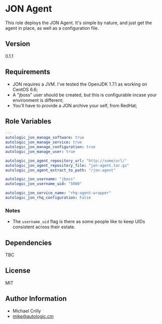# JON Agent 

This role deploys the JON Agent. It's simple by nature, and just get the agent in place, as well as a configuration file.

## Version

0.1.1

## Requirements

- JON requires a JVM. I've tested the OpenJDK 1.7.1 as working on CentOS 6.6;
- A "jboss" user should be created, but this is configurable incase your environment is different;
- You'll have to provide a JON archive your self, from RedHat;

## Role Variables

```yaml
---
autologic_jon_manage_software: true
autologic_jon_manage_service: true
autologic_jon_manage_configuration: true
autologic_jon_manage_user: true

autologic_jon_agent_repository_url: "http://some/url/"
autologic_jon_agent_repository_file: "jon-agent.tar.gz"
autologic_jon_agent_extract_to_path: "/jon-agent"

autologic_jon_username: "jboss"
autologic_jon_username_uid: "5000"

autologic_jon_service_name: "rhq-agent-wrapper"
autologic_jon_rhq_configuration: False
```

### Notes

- The ```username_uid``` flag is there as some people like to keep UIDs consistent across their estate.

## Dependencies

TBC

## License

MIT

## Author Information

- Michael Crilly
- mike@autologic.cm
